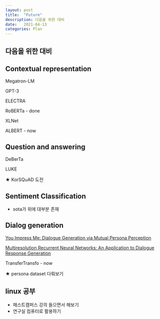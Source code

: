 ```yaml
---
layout: post
title:  "Future"
description: 다음을 위한 대비
date:   2021-04-13 
categories: Plan
---
```


## 다음을 위한 대비

##  Contextual representation

Megatron-LM

GPT-3

ELECTRA

RoBERTa - done

XLNet

ALBERT - now

## Question and answering

DeBerTa

LUKE

★ KorSQuAD 도전

## Sentiment Classification

- sota가 위에 대부분 존재

## Dialog generation

[You Impress Me: Dialogue Generation via Mutual Persona Perception](https://paperswithcode.com/sota/dialogue-generation-on-persona-chat-1)

[Multiresolution Recurrent Neural Networks: An Application to Dialogue Response Generation](https://paperswithcode.com/sota/dialogue-generation-on-twitter-dialogue-noun)

TransferTransfo - now

★ persona dataset 다뤄보기

## linux 공부  
- 패스트캠퍼스 강의 들으면서 해보기
- 연구실 컴퓨터로 활용하기
